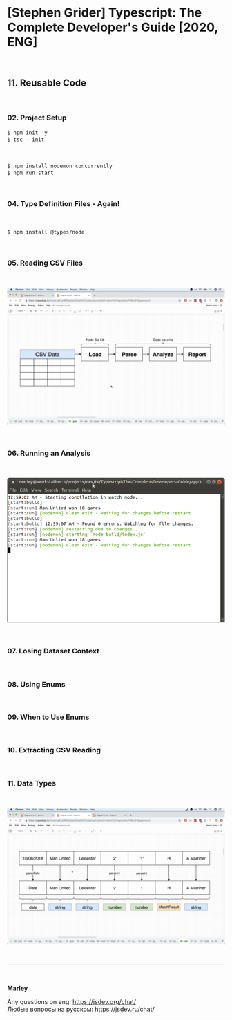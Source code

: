 # [Stephen Grider] Typescript: The Complete Developer's Guide [2020, ENG]

<br/>

## 11. Reusable Code

<br/>

### 02. Project Setup

    $ npm init -y
    $ tsc --init

<br/>
    
    $ npm install nodemon concurrently
    $ npm run start

<br/>

### 04. Type Definition Files - Again!

<br/>

    $ npm install @types/node

<br/>

### 05. Reading CSV Files

<br/>

![Application](/img/pic-03-01.png?raw=true)

<br/>

### 06. Running an Analysis

<br/>

![Application](/img/pic-03-02.png?raw=true)

<br/>

### 07. Losing Dataset Context

<br/>

### 08. Using Enums

<br/>

### 09. When to Use Enums

<br/>

### 10. Extracting CSV Reading

<br/>

### 11. Data Types

<br/>

![Application](/img/pic-03-03.png?raw=true)

<br/>

---

<br/>

**Marley**

Any questions on eng: https://jsdev.org/chat/  
Любые вопросы на русском: https://jsdev.ru/chat/
